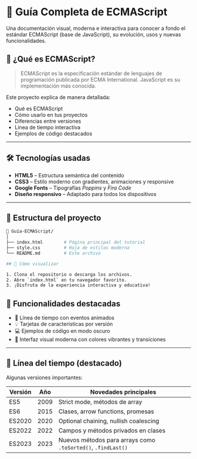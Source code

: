 # 📘 Guía Completa de ECMAScript

Una documentación visual, moderna e interactiva para conocer a fondo el estándar ECMAScript (base de JavaScript), su evolución, usos y nuevas funcionalidades.

## 🧠 ¿Qué es ECMAScript?

> ECMAScript es la especificación estándar de lenguajes de programación publicada por ECMA International. JavaScript es su implementación más conocida.

Este proyecto explica de manera detallada:

- Qué es ECMAScript
- Cómo usarlo en tus proyectos
- Diferencias entre versiones
- Línea de tiempo interactiva
- Ejemplos de código destacados

---

## 🛠️ Tecnologías usadas

- **HTML5** – Estructura semántica del contenido
- **CSS3** – Estilo moderno con gradientes, animaciones y responsive
- **Google Fonts** – Tipografías *Poppins* y *Fira Code*
- **Diseño responsivo** – Adaptado para todos los dispositivos

---

## 📂 Estructura del proyecto

```bash
📁 Guía-ECMAScript/
│
├── index.html        # Página principal del tutorial
├── style.css         # Hoja de estilos moderna
└── README.md         # Este archivo

## 🚀 Cómo visualizar

1. Clona el repositorio o descarga los archivos.
2. Abre `index.html` en tu navegador favorito.
3. ¡Disfruta de la experiencia interactiva y educativa!

```

## 🧩 Funcionalidades destacadas

- 📅 Línea de tiempo con eventos animados
- 💡 Tarjetas de características por versión
- 💻 Ejemplos de código en modo oscuro
- 🎨 Interfaz visual moderna con colores vibrantes y transiciones

---

## 📅 Línea del tiempo (destacado)

Algunas versiones importantes:

| **Versión** | **Año** | **Novedades principales**                                       |
|-------------|---------|------------------------------------------------------------------|
| ES5         | 2009    | Strict mode, métodos de array                                   |
| ES6         | 2015    | Clases, arrow functions, promesas                               |
| ES2020      | 2020    | Optional chaining, nullish coalescing                           |
| ES2022      | 2022    | Campos y métodos privados en clases                             |
| ES2023      | 2023    | Nuevos métodos para arrays como `.toSorted()`, `.findLast()`    |

